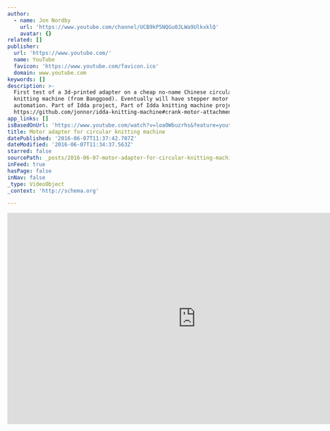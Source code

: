 ```yaml
---
author:
  - name: Jon Nordby
    url: 'https://www.youtube.com/channel/UCB9kP5NQGu0JLWa9UlkxklQ'
    avatar: {}
related: []
publisher:
  url: 'https://www.youtube.com/'
  name: YouTube
  favicon: 'https://www.youtube.com/favicon.ico'
  domain: www.youtube.com
keywords: []
description: >-
  First test of a 3d-printed adapter on a cheap no-name Chinese circular
  knitting machine (from Banggood). Eventually will have stepper motor and full
  automation. Part of Idda project, Part of Idda knitting machine project,
  https://github.com/jonnor/idda-knitting-machine#crank-motor-attachment
app_links: []
isBasedOnUrl: 'https://www.youtube.com/watch?v=loaOWbuzrhs&feature=youtu.be&a'
title: Motor adapter for circular knitting machine
datePublished: '2016-06-07T11:37:42.707Z'
dateModified: '2016-06-07T11:34:37.563Z'
starred: false
sourcePath: _posts/2016-06-07-motor-adapter-for-circular-knitting-machine.md
inFeed: true
hasPage: false
inNav: false
_type: VideoObject
_context: 'http://schema.org'

---
```

<iframe src="https://cdn.embedly.com/widgets/media.html?src=https%3A%2F%2Fwww.youtube.com%2Fembed%2FloaOWbuzrhs%3Ffeature%3Doembed&amp;url=http%3A%2F%2Fwww.youtube.com%2Fwatch%3Fv%3DloaOWbuzrhs&amp;image=https%3A%2F%2Fi.ytimg.com%2Fvi%2FloaOWbuzrhs%2Fhqdefault.jpg&amp;key=b7d04c9b404c499eba89ee7072e1c4f7&amp;type=text%2Fhtml&amp;schema=youtube" width="854" height="480" scrolling="no" frameborder="0" allowfullscreen="" style=""></iframe>
